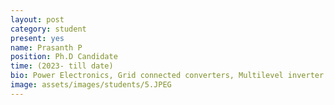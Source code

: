```yaml
---
layout: post
category: student
present: yes
name: Prasanth P
position: Ph.D Candidate
time: (2023- till date)
bio: Power Electronics, Grid connected converters, Multilevel inverter
image: assets/images/students/5.JPEG
---
```

